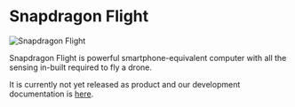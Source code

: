 # Snapdragon Flight

![Snapdragon Flight](../../images/snapdragon_flight_hero.jpg)

Snapdragon Flight is powerful smartphone-equivalent computer with all
the sensing in-built required to fly a drone.

It is currently not yet released as product and our development
documentation is [here](http://dev.px4.io/hardware-snapdragon.html).

